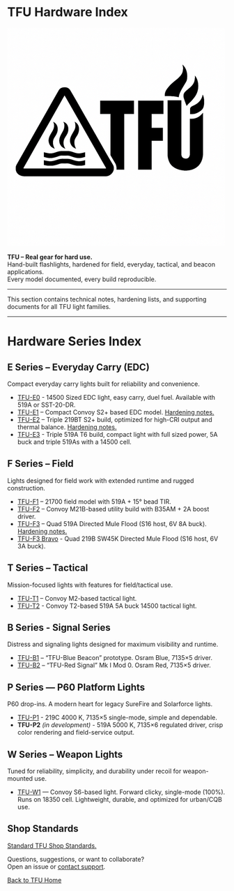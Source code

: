 # TFU Hardware Index

![TFU Logo](../TFU-LOGO.png)

**TFU – Real gear for hard use.**  
Hand-built flashlights, hardened for field, everyday, tactical, and beacon applications.  
Every model documented, every build reproducible.

---

This section contains technical notes, hardening lists, and supporting documents for all TFU light families.

---

# Hardware Series Index

## E Series – Everyday Carry (EDC)
Compact everyday carry lights built for reliability and convenience.

- [TFU-E0](TFU-E0.md) - 14500 Sized EDC light, easy carry, duel fuel.  Available with 519A or SST-20-DR.
- [TFU-E1](TFU-E1.md) – Compact Convoy S2+ based EDC model. [Hardening notes.](TFU-E1-Hardening-List.md) 
- [TFU-E2](TFU-E2.md) – Triple 219BT S2+ build, optimized for high-CRI output and thermal balance. [Hardening notes.](TFU-E2-Hardening-List.md)
- [TFU-E3](TFU-E3.md) - Triple 519A T6 build, compact light with full sized power, 5A buck and triple 519As with a 14500 cell.

## F Series – Field
Lights designed for field work with extended runtime and rugged construction.

- [TFU-F1](TFU-F1.md) – 21700 field model with 519A + 15° bead TIR. 
- [TFU-F2](TFU-F2.md) – Convoy M21B-based utility build with B35AM + 2A boost driver. 
- [TFU-F3](TFU-F3.md) – Quad 519A Directed Mule Flood (S16 host, 6V 8A buck). [Hardening notes.](TFU-F3-Hardening-List.md)
- [TFU-F3 Bravo](TFU-F3-Brave.md) - Quad 219B SW45K Directed Mule Flood (S16 host, 6V 3A buck).

## T Series – Tactical
Mission-focused lights with features for field/tactical use.

- [TFU-T1](TFU-T1.md) – Convoy M2-based tactical light.
- [TFU-T2](TFU-T2.md) - Convoy T2-based 519A 5A buck 14500 tactical light.

## B Series - Signal Series
Distress and signaling lights designed for maximum visibility and runtime.

- [TFU-B1](TFU-B1-B2.md) – “TFU-Blue Beacon” prototype. Osram Blue, 7135×5 driver. 
- [TFU-B2](TFU-B1-B2.md) – “TFU-Red Signal” Mk I Mod 0. Osram Red, 7135×5 driver. 

## P Series — P60 Platform Lights
P60 drop-ins.  A modern heart for legacy SureFire and Solarforce lights.  

- [TFU-P1](./TFU-P1.md) - 219C 4000 K, 7135×5 single-mode, simple and dependable.
- **TFU-P2** *(in development)* - 519A 5000 K, 7135×6 regulated driver, crisp color rendering and field-service output.  

## W Series – Weapon Lights
Tuned for reliability, simplicity, and durability under recoil for weapon-mounted use.  

- [TFU-W1](TFU-W1.md) — Convoy S6-based light. Forward clicky, single-mode (100%).  
  Runs on 18350 cell. Lightweight, durable, and optimized for urban/CQB use.

## Shop Standards  
[Standard TFU Shop Standards.](ShopStandards.md)

Questions, suggestions, or want to collaborate?  
Open an issue or [contact support](mailto:TFU-Lights@wmode.anonaddy.com).

[Back to TFU Home](../README.md)
